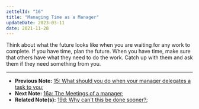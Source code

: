 ```yaml
---
zettelId: "16"
title: "Managing Time as a Manager"
updateDate: 2023-03-11
date: 2021-11-28
---
```



Think about what the future looks like when you are waiting for any work to complete. If you have time, plan the future.
When you have time, make sure that others have what they need to do the work. Catch up with them and ask them if they need something from you.

---

- **Previous Note:** [15: What should you do when your manager delegates a task to you](/notes/15/);
- **Next Note:** [16a: The Meetings of a manager](/notes/16a/);
- **Related Note(s):** [19d: Why can't this be done sooner?](/notes/19d/);
